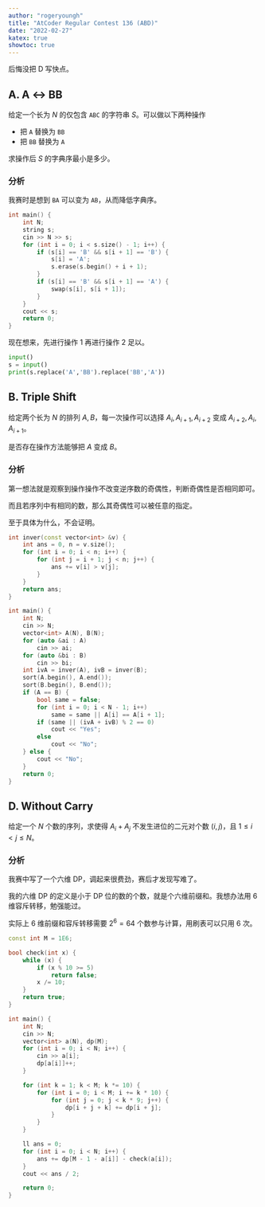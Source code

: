 ```yaml
---
author: "rogeryoungh"
title: "AtCoder Regular Contest 136 (ABD)"
date: "2022-02-27"
katex: true
showtoc: true
---
```


后悔没把 D 写快点。

## A. A ↔ BB

给定一个长为 $N$ 的仅包含 `ABC` 的字符串 $S$。可以做以下两种操作

- 把 `A` 替换为 `BB`
- 把 `BB` 替换为 `A`

求操作后 $S$ 的字典序最小是多少。

### 分析

我赛时是想到 `BA` 可以变为 `AB`，从而降低字典序。

```cpp
int main() {
	int N;
	string s;
	cin >> N >> s;
	for (int i = 0; i < s.size() - 1; i++) {
		if (s[i] == 'B' && s[i + 1] == 'B') {
			s[i] = 'A';
			s.erase(s.begin() + i + 1);
		}
		if (s[i] == 'B' && s[i + 1] == 'A') {
			swap(s[i], s[i + 1]);
		}
	}
	cout << s;
	return 0;
}
```

现在想来，先进行操作 1 再进行操作 2 足以。

```python
input()
s = input()
print(s.replace('A','BB').replace('BB','A'))
```

## B. Triple Shift

给定两个长为 $N$ 的排列 $A,B$，每一次操作可以选择 $A_{i},A_{i+1},A_{i+2}$ 变成 $A_{i+2}, A_{i}, A_{i+1}$。

是否存在操作方法能够把 $A$ 变成 $B$。

### 分析

第一想法就是观察到操作操作不改变逆序数的奇偶性，判断奇偶性是否相同即可。

而且若序列中有相同的数，那么其奇偶性可以被任意的指定。

至于具体为什么，不会证明。

```cpp
int inver(const vector<int> &v) {
	int ans = 0, n = v.size();
	for (int i = 0; i < n; i++) {
		for (int j = i + 1; j < n; j++) {
			ans += v[i] > v[j];
		}
	}
	return ans;
}

int main() {
	int N;
	cin >> N;
	vector<int> A(N), B(N);
	for (auto &ai : A)
		cin >> ai;
	for (auto &bi : B)
		cin >> bi;
	int ivA = inver(A), ivB = inver(B);
	sort(A.begin(), A.end());
	sort(B.begin(), B.end());
	if (A == B) {
		bool same = false;
		for (int i = 0; i < N - 1; i++)
			same = same || A[i] == A[i + 1];
		if (same || (ivA + ivB) % 2 == 0)
			cout << "Yes";
		else
			cout << "No";
	} else {
		cout << "No";
	}
	return 0;
}
```

## D. Without Carry

给定一个 $N$ 个数的序列，求使得 $A_i+A_j$ 不发生进位的二元对个数 $(i,j)$，且 $1 \leqslant i < j \leqslant N$。

### 分析

我赛中写了一个六维 DP，调起来很费劲，赛后才发现写难了。

我的六维 DP 的定义是小于 DP 位的数的个数，就是个六维前缀和。我想办法用 6 维容斥转移，勉强能过。

实际上 6 维前缀和容斥转移需要 $2^6=64$ 个数参与计算，用刷表可以只用 $6$ 次。

```cpp
const int M = 1E6;

bool check(int x) {
	while (x) {
		if (x % 10 >= 5)
			return false;
		x /= 10;
	}
	return true;
}

int main() {
	int N;
	cin >> N;
	vector<int> a(N), dp(M);
	for (int i = 0; i < N; i++) {
		cin >> a[i];
		dp[a[i]]++;
	}

	for (int k = 1; k < M; k *= 10) {
		for (int i = 0; i < M; i += k * 10) {
			for (int j = 0; j < k * 9; j++) {
				dp[i + j + k] += dp[i + j];
			}
		}
	}

	ll ans = 0;
	for (int i = 0; i < N; i++) {
		ans += dp[M - 1 - a[i]] - check(a[i]);
	}
	cout << ans / 2;

	return 0;
}
```
